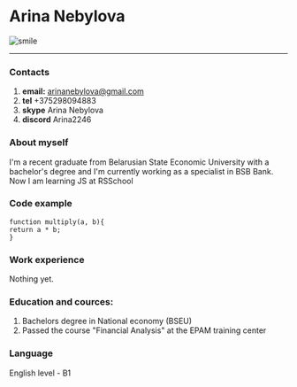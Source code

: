 # Arina Nebylova
![smile](https://upload.wikimedia.org/wikipedia/commons/8/85/Smiley.svg "picture")

******
### Contacts
1. **email:** arinanebylova@gmail.com
2. **tel** +375298094883
3. **skype** Arina Nebylova
4. **discord** Arina2246

### About myself
I'm a recent graduate from Belarusian State Economic University with a bachelor's degree and I'm currently working as a specialist in BSB Bank. Now I am learning JS at RSSchool

### Code example
```
function multiply(a, b){
return a * b;
}
```

### Work experience
Nothing yet.

### Education and cources:
1. Bachelors degree in National economy (BSEU)
2. Passed the course "Financial Analysis" at the EPAM training center

### Language
English level - B1
